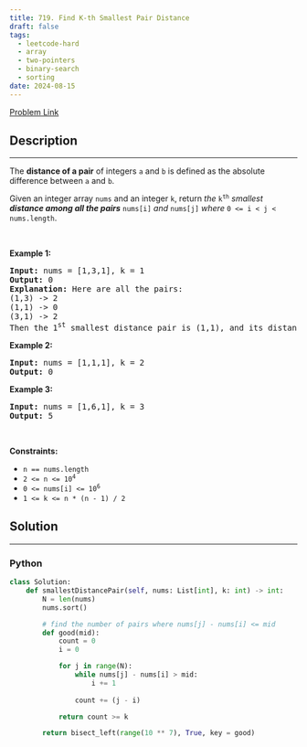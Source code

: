 ```yaml
---
title: 719. Find K-th Smallest Pair Distance
draft: false
tags: 
  - leetcode-hard
  - array
  - two-pointers
  - binary-search
  - sorting
date: 2024-08-15
---
```


[Problem Link](https://leetcode.com/problems/find-k-th-smallest-pair-distance/)

## Description

---
<p>The <strong>distance of a pair</strong> of integers <code>a</code> and <code>b</code> is defined as the absolute difference between <code>a</code> and <code>b</code>.</p>

<p>Given an integer array <code>nums</code> and an integer <code>k</code>, return <em>the</em> <code>k<sup>th</sup></code> <em>smallest <strong>distance among all the pairs</strong></em> <code>nums[i]</code> <em>and</em> <code>nums[j]</code> <em>where</em> <code>0 &lt;= i &lt; j &lt; nums.length</code>.</p>

<p>&nbsp;</p>
<p><strong class="example">Example 1:</strong></p>

<pre>
<strong>Input:</strong> nums = [1,3,1], k = 1
<strong>Output:</strong> 0
<strong>Explanation:</strong> Here are all the pairs:
(1,3) -&gt; 2
(1,1) -&gt; 0
(3,1) -&gt; 2
Then the 1<sup>st</sup> smallest distance pair is (1,1), and its distance is 0.
</pre>

<p><strong class="example">Example 2:</strong></p>

<pre>
<strong>Input:</strong> nums = [1,1,1], k = 2
<strong>Output:</strong> 0
</pre>

<p><strong class="example">Example 3:</strong></p>

<pre>
<strong>Input:</strong> nums = [1,6,1], k = 3
<strong>Output:</strong> 5
</pre>

<p>&nbsp;</p>
<p><strong>Constraints:</strong></p>

<ul>
	<li><code>n == nums.length</code></li>
	<li><code>2 &lt;= n &lt;= 10<sup>4</sup></code></li>
	<li><code>0 &lt;= nums[i] &lt;= 10<sup>6</sup></code></li>
	<li><code>1 &lt;= k &lt;= n * (n - 1) / 2</code></li>
</ul>


## Solution

---
### Python
``` py title='find-k-th-smallest-pair-distance'
class Solution:
    def smallestDistancePair(self, nums: List[int], k: int) -> int:
        N = len(nums)
        nums.sort()

        # find the number of pairs where nums[j] - nums[i] <= mid
        def good(mid):
            count = 0
            i = 0

            for j in range(N):
                while nums[j] - nums[i] > mid:
                    i += 1
                
                count += (j - i)

            return count >= k

        return bisect_left(range(10 ** 7), True, key = good)
```

